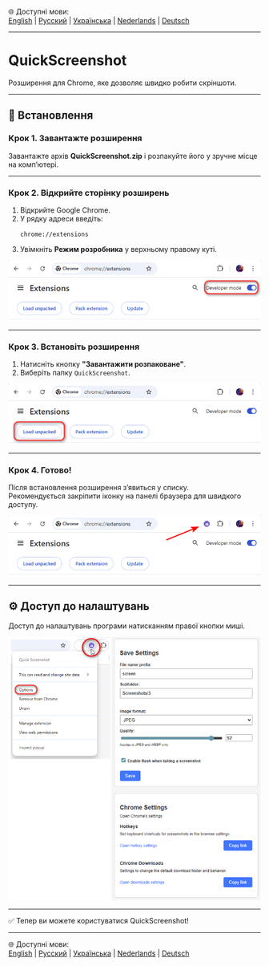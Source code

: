 🌐 Доступні мови:  
[English](README.en.md) | [Русский](README.ru.md) | [Українська](README.uk.md) | [Nederlands](README.nl.md) | [Deutsch](README.de.md)

---

# QuickScreenshot
Розширення для Chrome, яке дозволяє швидко робити скріншоти.

---

## 🚀 Встановлення

### Крок 1. Завантажте розширення
Завантажте архів **QuickScreenshot.zip** і розпакуйте його у зручне місце на комп’ютері.

---

### Крок 2. Відкрийте сторінку розширень
1. Відкрийте Google Chrome.  
2. У рядку адреси введіть:  
   ```
   chrome://extensions
   ```
3. Увімкніть **Режим розробника** у верхньому правому куті.

![Developer mode](../screenshots/step2_developer_mode.png)

---

### Крок 3. Встановіть розширення
1. Натисніть кнопку **"Завантажити розпаковане"**.  
2. Виберіть папку `QuickScreenshot`.  

![Load unpacked](../screenshots/step3_load_unpacked.png)

---

### Крок 4. Готово!
Після встановлення розширення з’явиться у списку.  
Рекомендується закріпити іконку на панелі браузера для швидкого доступу.

![Extension installed](../screenshots/step4_installed.png)


---
## ⚙️ Доступ до налаштувань

Доступ до налаштувань програми натисканням правої кнопки миші.

![Settings](../screenshots/options.png)

---

✅ Тепер ви можете користуватися QuickScreenshot!

---

🌐 Доступні мови:  
[English](README.en.md) | [Русский](README.ru.md) | [Українська](README.uk.md) | [Nederlands](README.nl.md) | [Deutsch](README.de.md)
